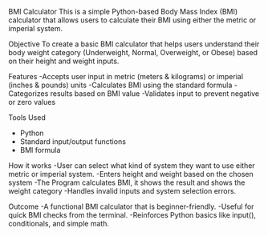 BMI Calculator
This is a simple Python-based Body Mass Index (BMI) calculator that allows users to calculate their BMI using either the metric or imperial system.

Objective
To create a basic BMI calculator that helps users understand their body weight category (Underweight, Normal, Overweight, or Obese) based on their height and weight inputs.

Features
-Accepts user input in metric (meters & kilograms) or imperial (inches & pounds) units
-Calculates BMI using the standard formula
-Categorizes results based on BMI value
-Validates input to prevent negative or zero values

Tools Used
- Python 
- Standard input/output functions
- BMI formula

How it works
-User can select what kind of system they want to use either metric or imperial system.
-Enters height and weight based on the chosen system
-The Program calculates BMI, it shows the result and shows the weight category
-Handles invalid inputs and system selection errors.

Outcome
-A functional BMI calculator that is beginner-friendly. 
-Useful for quick BMI checks from the terminal.
-Reinforces Python basics like input(), conditionals, and simple math.
